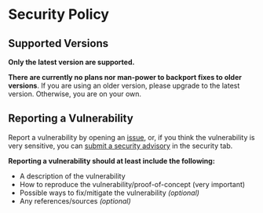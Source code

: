 # Security Policy

## Supported Versions

**Only the latest version are supported.**

**There are currently no plans nor man-power to backport fixes to older versions**. If
you are using an older version, please upgrade to the latest version. Otherwise,
you are on your own.

## Reporting a Vulnerability

Report a vulnerability by opening an [issue](https://github.com/jhdcruz/kipher/issues/new/choose),
or, if you think the vulnerability is very sensitive, you
can [submit a security advisory](https://github.com/jhdcruz/kipher/security/advisories/new) in the
security tab.

**Reporting a vulnerability should at least include the following:**

- A description of the vulnerability
- How to reproduce the vulnerability/proof-of-concept (very important)
- Possible ways to fix/mitigate the vulnerability _(optional)_
- Any references/sources _(optional)_
